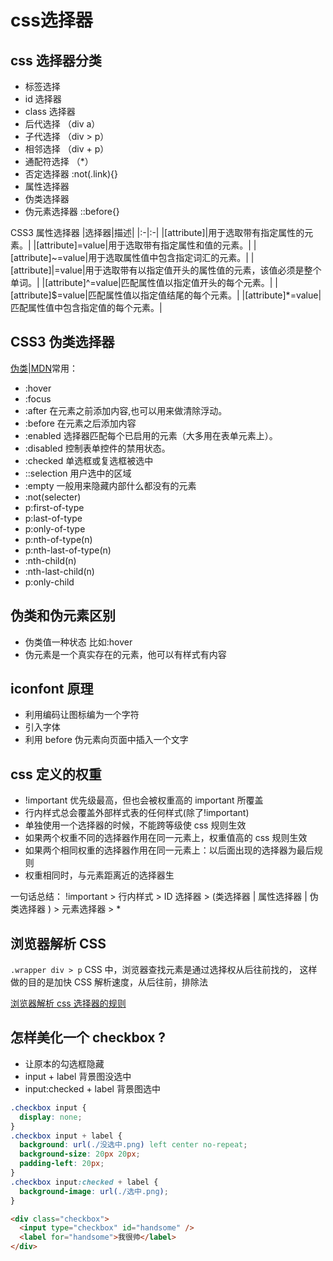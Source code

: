 # css选择器

## css 选择器分类

- 标签选择
- id 选择器
- class 选择器
- 后代选择 （div a）
- 子代选择 （div > p）
- 相邻选择 （div + p）
- 通配符选择 （*）
- 否定选择器 :not(.link){}
- 属性选择器
- 伪类选择器
- 伪元素选择器 ::before{}

CSS3 属性选择器
|选择器|描述|
|:-|:-|
|[attribute]|用于选取带有指定属性的元素。|
|[attribute]=value|用于选取带有指定属性和值的元素。|
|[attribute]~=value|用于选取属性值中包含指定词汇的元素。|
|[attribute]\|=value|用于选取带有以指定值开头的属性值的元素，该值必须是整个单词。|
|[attribute]^=value|匹配属性值以指定值开头的每个元素。|
|[attribute]$=value|匹配属性值以指定值结尾的每个元素。|
|[attribute]*=value|匹配属性值中包含指定值的每个元素。|

## CSS3 伪类选择器

[伪类|MDN](https://developer.mozilla.org/zh-CN/docs/Web/CSS/Pseudo-classes#%E6%A0%87%E5%87%86%E4%BC%AA%E7%B1%BB%E7%B4%A2%E5%BC%95)常用：

- :hover
- :focus
- :after 在元素之前添加内容,也可以用来做清除浮动。
- :before 在元素之后添加内容
- :enabled 选择器匹配每个已启用的元素（大多用在表单元素上）。
- :disabled 控制表单控件的禁用状态。
- :checked 单选框或复选框被选中
- ::selection 用户选中的区域
- :empty 一般用来隐藏内部什么都没有的元素
- :not(selecter)
- p:first-of-type
- p:last-of-type
- p:only-of-type
- p:nth-of-type(n)
- p:nth-last-of-type(n)
- :nth-child(n)
- :nth-last-child(n)
- p:only-child

## 伪类和伪元素区别

- 伪类值一种状态 比如:hover
- 伪元素是一个真实存在的元素，他可以有样式有内容

## iconfont 原理

- 利用编码让图标编为一个字符
- 引入字体
- 利用 before 伪元素向页面中插入一个文字

## css 定义的权重

- !important 优先级最高，但也会被权重高的 important 所覆盖
- 行内样式总会覆盖外部样式表的任何样式(除了!important)
- 单独使用一个选择器的时候，不能跨等级使 css 规则生效
- 如果两个权重不同的选择器作用在同一元素上，权重值高的 css 规则生效
- 如果两个相同权重的选择器作用在同一元素上：以后面出现的选择器为最后规则
- 权重相同时，与元素距离近的选择器生

一句话总结： !important > 行内样式 > ID 选择器 > (类选择器 | 属性选择器 | 伪类选择器 ) > 元素选择器 > *

## 浏览器解析 CSS

`.wrapper div > p` CSS 中，浏览器查找元素是通过选择权从后往前找的， 这样做的目的是加快 CSS 解析速度，从后往前，排除法

[浏览器解析 css 选择器的规则](https://blog.csdn.net/qq_21397815/article/details/72874932)

## 怎样美化一个 checkbox ?

- 让原本的勾选框隐藏
- input + label 背景图没选中
- input:checked + label 背景图选中

```CSS
.checkbox input {
  display: none;
}
.checkbox input + label {
  background: url(./没选中.png) left center no-repeat;
  background-size: 20px 20px;
  padding-left: 20px;
}
.checkbox input:checked + label {
  background-image: url(./选中.png);
}
```

```HTML
<div class="checkbox">
  <input type="checkbox" id="handsome" />
  <label for="handsome">我很帅</label>
</div>
```
